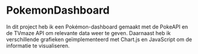 # PokemonDashboard

In dit project heb ik een Pokémon-dashboard gemaakt met de PokeAPI en de TVmaze API om relevante data weer te geven. Daarnaast heb ik verschillende grafieken geïmplementeerd met Chart.js en JavaScript om de informatie te visualiseren.
